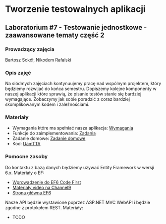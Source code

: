 # Tworzenie testowalnych aplikacji
## Laboratorium #7 - Testowanie jednostkowe - zaawansowane tematy część 2

### Prowadzący zajęcia
Bartosz Sokół, Nikodem Rafalski

### Opis zajęć
Na siódmych zajęciach kontynuujemy pracę nad wspólnym projektem, który będziemy rozwijać do końca semestru.
Dopiszemy kolejne komponenty w naszej aplikacji które sprawią, że pisanie testów stanie się bardziej wymagające.
Zobaczymy jak sobie poradzić z coraz bardziej skomplikowanym kodem i zależnościami.

### Materiały
* Wymagania które ma spełniać nasza aplikacja: [Wymagania](Wymagania.md)
* Funkcje do zaimplementowania: [Zadania](Zadania.md)
* Zadanie domowe: [Zadanie domowe](ZadanieDomowe.md)
* Kod: [UamTTA](kod/UamTTA)

### Pomocne zasoby
Do kontaktu z bazą danych będziemy używać Entity Framework w wersji 6.x. Materiały o EF:
* [Wprowadzenie do EF6 Code First](https://msdn.microsoft.com/en-us/data/jj193542.aspx?f=255&MSPPError=-2147217396)
* [Materiały video na Channel9](https://channel9.msdn.com/Search?term=entity%20framework#ch9Search&lang-en=en)
* [Strona główna EF6](http://entityframework.codeplex.com/)

Nasze API będzie wystawione poprzez ASP.NET MVC WebAPI i będzie zgodne z protokołem REST. Materiały:
* TODO